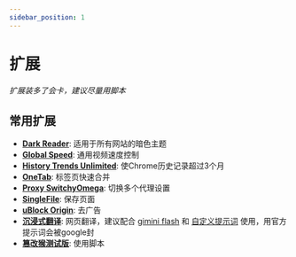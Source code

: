 ```yaml
---
sidebar_position: 1
---
```


# 扩展

*扩展装多了会卡，建议尽量用脚本*

## 常用扩展

- **[Dark Reader](https://darkreader.org/)**: 适用于所有网站的暗色主题
- **[Global Speed](https://chromewebstore.google.com/detail/global-speed-%E8%A7%86%E9%A2%91%E9%80%9F%E5%BA%A6%E6%8E%A7%E5%88%B6/jpbjcnkcffbooppibceonlgknpkniiff)**: 通用视频速度控制
- **[History Trends Unlimited](https://chromewebstore.google.com/detail/history-trends-unlimited/pnmchffiealhkdloeffcdnbgdnedheme)**: 使Chrome历史记录超过3个月
- **[OneTab](https://chromewebstore.google.com/detail/onetab/chphlpgkkbolifaimnlloiipkdnihall)**: 标签页快速合并
- **[Proxy SwitchyOmega](https://chromewebstore.google.com/detail/proxy-switchyomega-3-zero/pfnededegaaopdmhkdmcofjmoldfiped)**: 切换多个代理设置
- **[SingleFile](https://chromewebstore.google.com/detail/singlefile/mpiodijhokgodhhofbcjdecpffjipkle)**: 保存页面
- **[uBlock Origin](https://chromewebstore.google.com/detail/ublock-origin/cjpalhdlnbpafiamejdnhcphjbkeiagm)**: 去广告
- **[沉浸式翻译](https://chromewebstore.google.com/detail/%E6%B2%89%E6%B5%B8%E5%BC%8F%E7%BF%BB%E8%AF%91-%E7%BD%91%E9%A1%B5%E7%BF%BB%E8%AF%91%E6%8F%92%E4%BB%B6-pdf%E7%BF%BB%E8%AF%91-%E5%85%8D%E8%B4%B9/bpoadfkcbjbfhfodiogcnhhhpibjhbnh)**: 网页翻译，建议配合 [gimini flash](https://www.kungal.com/topic/2501) 和 [自定义提示词](https://linux.do/t/topic/776678) 使用，用官方提示词会被google封
- **[篡改猴测试版](https://chromewebstore.google.com/detail/%E7%AF%A1%E6%94%B9%E7%8C%B4%E6%B5%8B%E8%AF%95%E7%89%88/gcalenpjmijncebpfijmoaglllgpjagf)**: 使用脚本